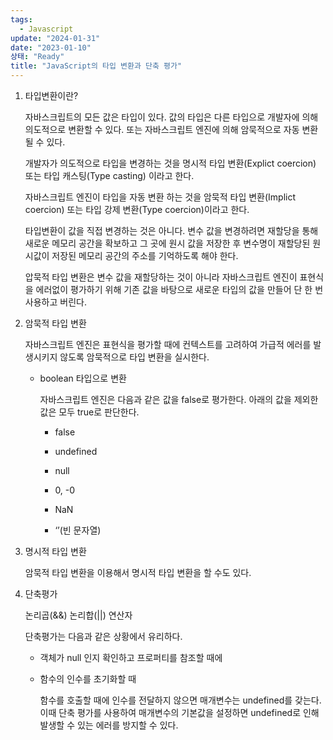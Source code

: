 ```yaml
---
tags:
  - Javascript
update: "2024-01-31"
date: "2023-01-10"
상태: "Ready"
title: "JavaScript의 타입 변환과 단축 평가"
---
```

1. 타입변환이란?

    자바스크립트의 모든 값은 타입이 있다. 값의 타입은 다른 타입으로 개발자에 의해 의도적으로 변환할 수 있다. 또는 자바스크립트 엔진에 의해 암묵적으로 자동 변환될 수 있다.

    개발자가 의도적으로 타입을 변경하는 것을 명시적 타입 변환(Explict coercion) 또는 타입 캐스팅(Type casting) 이라고 한다. 

    자바스크립트 엔진이 타입을 자동 변환 하는 것을 암묵적 타입 변환(Implict coercion) 또는 타입 강제 변환(Type coercion)이라고 한다. 

    타입변환이 값을 직접 변경하는 것은 아니다. 변수 값을 변경하려면 재할당을 통해 새로운 메모리 공간을 확보하고 그 곳에 원시 값을 저장한 후 변수명이 재할당된 원시값이 저장된 메모리 공간의 주소를 기억하도록 해야 한다. 

    압묵적 타입 변환은 변수 값을 재할당하는 것이 아니라 자바스크립트 엔진이 표현식을 에러없이 평가하기 위해 기존 값을 바탕으로 새로운 타입의 값을 만들어 단 한 번 사용하고 버린다. 

1. 암묵적 타입 변환

    자바스크립트 엔진은 표현식을 평가할 때에 컨텍스트를 고려하여 가급적 에러를 발생시키지 않도록 암묵적으로 타입 변환을 실시한다. 

    - boolean 타입으로 변환

        자바스크립트 엔진은 다음과 같은 값을 false로 평가한다. 아래의 값을 제외한 값은 모두 true로 판단한다. 

        - false

        - undefined

        - null

        - 0, -0

        - NaN

        - ‘’(빈 문자열)

1. 명시적 타입 변환

    암묵적 타입 변환을 이용해서 명시적 타입 변환을 할 수도 있다. 

1. 단축평가

    논리곱(&&) 논리합(||) 연산자

    단축평가는 다음과 같은 상황에서 유리하다. 

    - 객체가 null 인지 확인하고 프로퍼티를 참조할 때에

    - 함수의 인수를 초기화할 때

        함수를 호출할 때에 인수를 전달하지 않으면 매개변수는 undefined를 갖는다. 이때 단축 평가를 사용하여 매개변수의 기본값을 설정하면 undefined로 인해 발생할 수 있는 에러를 방지할 수 있다. 

        

